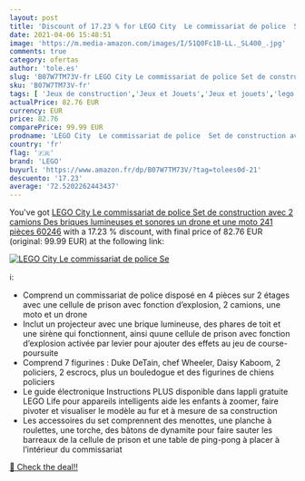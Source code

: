 ```yaml
---
layout: post
title: 'Discount of 17.23 % for LEGO City  Le commissariat de police  Se'
date: 2021-04-06 15:48:51
image: 'https://m.media-amazon.com/images/I/51Q0Fc1B-LL._SL400_.jpg'
comments: true
category: ofertas
author: 'tole.es'
slug: 'B07W7TM73V-fr LEGO City Le commissariat de police Set de construction...'
sku: 'B07W7TM73V-fr'
tags: [ 'Jeux de construction','Jeux et Jouets','Jeux et jouets','lego', ]
actualPrice: 82.76 EUR
currency: EUR
price: 82.76
comparePrice: 99.99 EUR
prodname: 'LEGO City  Le commissariat de police  Set de construction avec 2 camions  Des briques lumineuses et sonores  un drone et une moto  241 pièces  60246'
country: 'fr'
flag: '🇫🇷'
brand: 'LEGO'
buyurl: 'https://www.amazon.fr/dp/B07W7TM73V/?tag=tolees0d-21'
descuento: '17.23'
average: '72.5202262443437'
---
```


You've got [LEGO City  Le commissariat de police  Set de construction avec 2 camions  Des briques lumineuses et sonores  un drone et une moto  241 pièces  60246](https://www.amazon.fr/dp/B07W7TM73V/?tag=tolees0d-21) with a  17.23 % discount, with final price of 82.76 EUR (original: 99.99 EUR) at the following link:

[![LEGO City  Le commissariat de police  Se](https://m.media-amazon.com/images/I/51Q0Fc1B-LL._SL400_.jpg)](https://www.amazon.fr/dp/B07W7TM73V/?tag=tolees0d-21)

ℹ️:

- Comprend un commissariat de police disposé en 4 pièces sur 2 étages avec une cellule de prison avec fonction d’explosion, 2 camions, une moto et un drone
- Inclut un projecteur avec une brique lumineuse, des phares de toit et une sirène qui fonctionnent, ainsi quune cellule de prison avec fonction d’explosion activée par levier pour ajouter des effets au jeu de course-poursuite
- Comprend 7 figurines : Duke DeTain, chef Wheeler, Daisy Kaboom, 2 policiers, 2 escrocs, plus un bouledogue et des figurines de chiens policiers
- Le guide électronique Instructions PLUS disponible dans lappli gratuite LEGO Life pour appareils intelligents aide les enfants à zoomer, faire pivoter et visualiser le modèle au fur et à mesure de sa construction
- Les accessoires du set comprennent des menottes, une planche à roulettes, une torche, des bâtons de dynamite pour faire sauter les barreaux de la cellule de prison et une table de ping-pong à placer à l’intérieur du commissariat

[🛒 Check the deal!!](https://www.amazon.fr/dp/B07W7TM73V/?tag=tolees0d-21)
